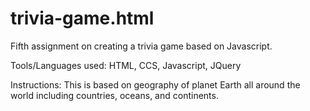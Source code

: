 # trivia-game.html

Fifth assignment on creating a trivia game based on Javascript.

Tools/Languages used: HTML, CCS, Javascript, JQuery

Instructions: This is based on geography of planet Earth all around the world including countries, oceans, and continents.

